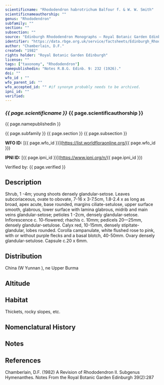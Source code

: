 ```yaml
---
scientificname: "Rhododendron habrotrichum Balfour f. & W. W. Smith"
scientificnameauthorship: ""
genus: "Rhododendron"
subfamily: ""
section: ""
subsection: ""
source: "Edinburgh Rhododendron Monographs – Royal Botanic Garden Edinburgh"
identifier: "https://data.rbge.org.uk/service/factsheets/Edinburgh_Rhododendron_Monographs.xhtml"
author: "Chamberlain, D.F."
created: "1982"
rights holder: "Royal Botanic Garden Edinburgh"
license: ""
tags: ["taxonomy", "Rhododendron"]
namepublishedin: "Notes R.B.G. Edinb. 9: 232 (1926)."
doi: ""
wfo_id : ""
wfo_parent_id: ""
wfo_accepted_id: "" #if synonym probably needs to be archived.                      
ipni_id: ""
verified:
---
```

### _{{ page.scientificname }}_ {{ page.scientificauthorship }}
 {{ page.namepublishedin }}

{{ page.subfamily }} {{ page.section }} {{ page.subsection }}

**WFO ID:** [{{ page.wfo_id }}](https://list.worldfloraonline.org/{{ page.wfo_id }})

**IPNI ID:** [{{ page.ipni_id }}](https://www.ipni.org/n/{{ page.ipni_id }})

Verified by: {{ page.verified }}



## Description
Shrub, 1 -4m; young shoots densely glandular-setose. Leaves subcoriaceous, ovate to obovate, 7-16 x 3-7.5cm, 1.8-2.4 x as long as broad, apex acute, base rounded, margins ciliate-setulose, upper surface smooth, glabrous, lower surface with lamina glabrous, midrib and main veins glandular-setose; petioles 1 -2cm, densely glandular-setose. Inflorescence c. 10-flowered; rhachis c. 10mm; pedicels 20—25mm, densely glandular-setulose. Calyx red, 10-15mm, densely stipitate-glandular, lobes rounded. Corolla campanulate, white flushed rose to pink, with or without purple flecks and a basal blotch, 40-50mm. Ovary densely glandular-setulose. Capsule c.20 x 6mm.

## Distribution
China (W Yunnan ), ne Upper Burma

## Altitude


## Habitat
Thickets, rocky slopes, etc.

## Nomenclatural History

                       
## Notes


## References

Chamberlain, D.F. (1982) A Revision of Rhododendron II. Subgenus Hymenanthes. Notes From the Royal Botanic Garden Edinburgh 39(2):287
